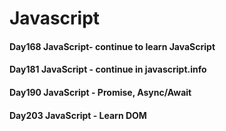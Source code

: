 # Javascript

#### Day168 JavaScript- continue to learn JavaScript
#### Day181 JavaScript - continue in javascript.info
#### Day190 JavaScript - Promise, Async/Await
#### Day203 JavaScript - Learn DOM